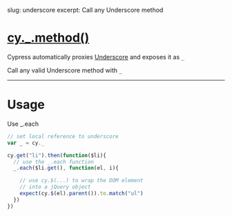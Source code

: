 slug: underscore
excerpt: Call any Underscore method

# [cy._.method()](#usage)

Cypress automatically proxies [Underscore](http://underscorejs.org/) and exposes it as `_`

Call any valid Underscore method with `_`

***

# Usage

Use _.each

```javascript
// set local reference to underscore
var _ = cy._

cy.get("li").then(function($li){
  // use the _.each function
  _.each($li.get(), function(el, i){

    // use cy.$(...) to wrap the DOM element
    // into a jQuery object
    expect(cy.$(el).parent()).to.match("ul")
  })
})
```